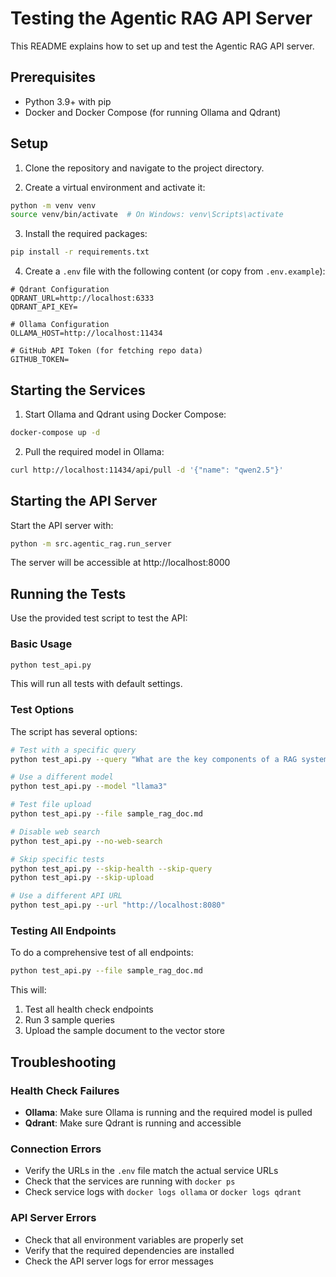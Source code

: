 # Testing the Agentic RAG API Server

This README explains how to set up and test the Agentic RAG API server.

## Prerequisites

- Python 3.9+ with pip
- Docker and Docker Compose (for running Ollama and Qdrant)

## Setup

1. Clone the repository and navigate to the project directory.

2. Create a virtual environment and activate it:
```bash
python -m venv venv
source venv/bin/activate  # On Windows: venv\Scripts\activate
```

3. Install the required packages:
```bash
pip install -r requirements.txt
```

4. Create a `.env` file with the following content (or copy from `.env.example`):
```
# Qdrant Configuration
QDRANT_URL=http://localhost:6333
QDRANT_API_KEY=

# Ollama Configuration
OLLAMA_HOST=http://localhost:11434

# GitHub API Token (for fetching repo data)
GITHUB_TOKEN= 
```

## Starting the Services

1. Start Ollama and Qdrant using Docker Compose:
```bash
docker-compose up -d
```

2. Pull the required model in Ollama:
```bash
curl http://localhost:11434/api/pull -d '{"name": "qwen2.5"}'
```

## Starting the API Server

Start the API server with:
```bash
python -m src.agentic_rag.run_server
```

The server will be accessible at http://localhost:8000

## Running the Tests

Use the provided test script to test the API:

### Basic Usage

```bash
python test_api.py
```

This will run all tests with default settings.

### Test Options

The script has several options:

```bash
# Test with a specific query
python test_api.py --query "What are the key components of a RAG system?"

# Use a different model
python test_api.py --model "llama3"

# Test file upload
python test_api.py --file sample_rag_doc.md

# Disable web search
python test_api.py --no-web-search

# Skip specific tests
python test_api.py --skip-health --skip-query
python test_api.py --skip-upload

# Use a different API URL
python test_api.py --url "http://localhost:8080"
```

### Testing All Endpoints

To do a comprehensive test of all endpoints:

```bash
python test_api.py --file sample_rag_doc.md
```

This will:
1. Test all health check endpoints
2. Run 3 sample queries
3. Upload the sample document to the vector store

## Troubleshooting

### Health Check Failures

- **Ollama**: Make sure Ollama is running and the required model is pulled
- **Qdrant**: Make sure Qdrant is running and accessible

### Connection Errors

- Verify the URLs in the `.env` file match the actual service URLs
- Check that the services are running with `docker ps`
- Check service logs with `docker logs ollama` or `docker logs qdrant`

### API Server Errors

- Check that all environment variables are properly set
- Verify that the required dependencies are installed
- Check the API server logs for error messages 